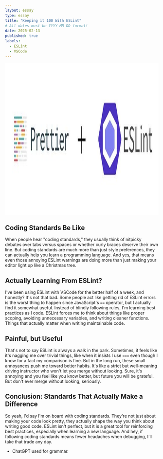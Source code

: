 ```yaml
---
layout: essay
type: essay
title: "Keeping it 100 With ESLint"
# All dates must be YYYY-MM-DD format!
date: 2025-02-13
published: true
labels:
  - ESLint
  - VSCode
---
```


<img class="img-fluid" src="../img/pretter-eslint.jpg" style="display: block; margin: auto; height: 500px; width: auto;">

## Coding Standards Be Like

When people hear "coding standards," they usually think of nitpicky debates over tabs versus spaces or whether curly braces deserve their own line. But coding standards are much more than just style preferences, they can actually help you learn a programming language. And yes, that means even those annoying ESLint warnings are doing more than just making your editor light up like a Christmas tree.

## Actually Learning From ESLint?

I've been using ESLint with VSCode for the better half of a week, and honestly? It's not that bad. Some people act like getting rid of ESLint errors is the worst thing to happen since JavaScript's `==` operator, but I actually find it somewhat useful. Instead of blindly following rules, I'm learning best practices as I code. ESLint forces me to think about things like proper scoping, avoiding unnecessary variables, and writing cleaner functions. Things that actually matter when writing maintainable code.

## Painful, but Useful

That's not to say ESLint is always a walk in the park. Sometimes, it feels like it's nagging me over trivial things, like when it insists I use `===` even though I know for a fact my comparison is fine. But in the long run, these small annoyances push me toward better habits. It's like a strict but well-meaning driving instructor who won't let you merge without looking. Sure, it's annoying and you feel like you know better, but future you will be grateful. But don't ever merge without looking, seriously.

## Conclusion: Standards That Actually Make a Difference

So yeah, I'd say I'm on board with coding standards. They're not just about making your code look pretty, they actually shape the way you think about writing good code. ESLint isn't perfect, but it is a great tool for reinforcing best practices, especially when learning a new language. And hey, if following coding standards means fewer headaches when debugging, I'll take that trade any day.

* ChatGPT used for grammar.
